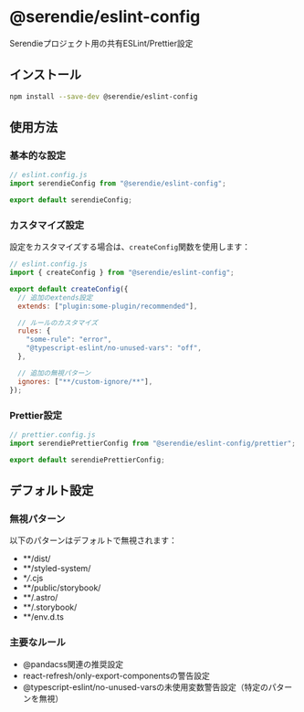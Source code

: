 # @serendie/eslint-config

Serendieプロジェクト用の共有ESLint/Prettier設定

## インストール

```bash
npm install --save-dev @serendie/eslint-config
```

## 使用方法

### 基本的な設定

```javascript
// eslint.config.js
import serendieConfig from "@serendie/eslint-config";

export default serendieConfig;
```

### カスタマイズ設定

設定をカスタマイズする場合は、`createConfig`関数を使用します：

```javascript
// eslint.config.js
import { createConfig } from "@serendie/eslint-config";

export default createConfig({
  // 追加のextends設定
  extends: ["plugin:some-plugin/recommended"],

  // ルールのカスタマイズ
  rules: {
    "some-rule": "error",
    "@typescript-eslint/no-unused-vars": "off",
  },

  // 追加の無視パターン
  ignores: ["**/custom-ignore/**"],
});
```

### Prettier設定

```javascript
// prettier.config.js
import serendiePrettierConfig from "@serendie/eslint-config/prettier";

export default serendiePrettierConfig;
```

## デフォルト設定

### 無視パターン

以下のパターンはデフォルトで無視されます：

- \*\*/dist/
- \*\*/styled-system/
- \*_/_.cjs
- \*\*/public/storybook/
- \*\*/.astro/
- \*\*/.storybook/
- \*\*/env.d.ts

### 主要なルール

- @pandacss関連の推奨設定
- react-refresh/only-export-componentsの警告設定
- @typescript-eslint/no-unused-varsの未使用変数警告設定（特定のパターンを無視）
